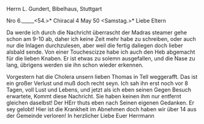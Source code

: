Herrn L. Gundert, Bibelhaus, Stuttgart

Nro 6._____<54.>* Chiracal 4 May 50
 <Samstag.>*
Liebe Eltern

Da werde ich durch die Nachricht überrascht der Madras steamer gehe schon am 9-10 ab, daher ich keine Zeit mehr habe zu schreiben, oder auch nur die Inlagen durchzulesen, aber weil die fertig daliegen doch lieber alsbald sende. Von einer Touchescizze habe ich auch den Heb abgemacht für die lieben Knaben. Er ist etwas zu solemn ausgefallen, und die Nase zu lang, übrigens werden sie ihn schon wieder erkennen.

Vorgestern hat die Cholera unsern lieben Thomas in Tell weggerafft. Das ist ein großer Verlust und muß doch recht seyn. Ich sah ihn erst noch vor 8 Tagen, voll Lust und Lebens, und jetzt als ich eben seinen Gegen Besuch erwartete, Kommt diese Nachricht. Sie haben keinen ihm nur entfernt gleichen daselbst! Der HErr thuts eben nach Seinen eigenen Gedanken. Er sey gelobt! 
Hier ist die Krankheit im Abnehmen doch haben wir über 14 aus der Gemeinde verloren!
 In herzlicher Liebe
 Euer Herrmann

